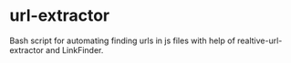# url-extractor
Bash script for automating finding urls in js files with help of realtive-url-extractor and LinkFinder.
